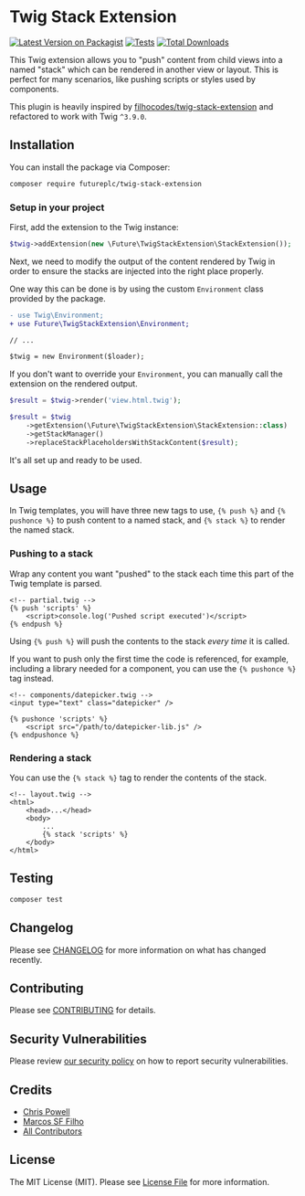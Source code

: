 # Twig Stack Extension

[![Latest Version on Packagist](https://img.shields.io/packagist/v/:vendor_slug/:package_slug.svg?style=flat-square)](https://packagist.org/packages/:vendor_slug/:package_slug)
[![Tests](https://img.shields.io/github/actions/workflow/status/:vendor_slug/:package_slug/run-tests.yml?branch=main&label=tests&style=flat-square)](https://github.com/:vendor_slug/:package_slug/actions/workflows/run-tests.yml)
[![Total Downloads](https://img.shields.io/packagist/dt/:vendor_slug/:package_slug.svg?style=flat-square)](https://packagist.org/packages/:vendor_slug/:package_slug)

This Twig extension allows you to "push" content from child views into a named "stack" which can be rendered in another view or layout. This is perfect for many scenarios, like pushing scripts or styles used by components.

This plugin is heavily inspired by [filhocodes/twig-stack-extension](https://github.com/filhocodes/twig-stack-extension) and refactored to work with Twig `^3.9.0`.

## Installation

You can install the package via Composer:

```bash
composer require futureplc/twig-stack-extension
```

### Setup in your project

First, add the extension to the Twig instance:

```php
$twig->addExtension(new \Future\TwigStackExtension\StackExtension());
```

Next, we need to modify the output of the content rendered by Twig in order to ensure the stacks are injected into the right place properly.

One way this can be done is by using the custom `Environment` class provided by the package.

```diff
- use Twig\Environment;
+ use Future\TwigStackExtension\Environment;

// ...

$twig = new Environment($loader);
```

If you don't want to override your `Environment`, you can manually call the extension on the rendered output.

```php
$result = $twig->render('view.html.twig');

$result = $twig
    ->getExtension(\Future\TwigStackExtension\StackExtension::class)
    ->getStackManager()
    ->replaceStackPlaceholdersWithStackContent($result);
```

It's all set up and ready to be used.

## Usage

In Twig templates, you will have three new tags to use, `{% push %}` and `{% pushonce %}` to push content to a named stack, and `{% stack %}` to render the named stack.

### Pushing to a stack

Wrap any content you want "pushed" to the stack each time this part of the Twig template is parsed.

```twig
<!-- partial.twig -->
{% push 'scripts' %}
    <script>console.log('Pushed script executed')</script>
{% endpush %}
```

Using `{% push %}` will push the contents to the stack _every time_ it is called.

If you want to push only the first time the code is referenced, for example, including a library needed for a component, you can use the `{% pushonce %}` tag instead.

```twig
<!-- components/datepicker.twig -->
<input type="text" class="datepicker" />

{% pushonce 'scripts' %}
    <script src="/path/to/datepicker-lib.js" />
{% endpushonce %}
```

### Rendering a stack

You can use the `{% stack %}` tag to render the contents of the stack.

```
<!-- layout.twig -->
<html>
    <head>...</head>
    <body>
        ...
        {% stack 'scripts' %}
    </body>
</html>
```

## Testing

```bash
composer test
```

## Changelog

Please see [CHANGELOG](CHANGELOG.md) for more information on what has changed recently.

## Contributing

Please see [CONTRIBUTING](https://github.com/spatie/.github/blob/main/CONTRIBUTING.md) for details.

## Security Vulnerabilities

Please review [our security policy](../../security/policy) on how to report security vulnerabilities.

## Credits

- [Chris Powell](https://github.com/ampedweb)
- [Marcos SF Filho](https://github.com/filhocodes)
- [All Contributors](../../contributors)

## License

The MIT License (MIT). Please see [License File](LICENSE.md) for more information.
